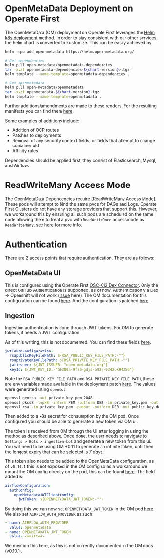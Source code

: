 # OpenMetaData Deployment on Operate First

The OpenMetaData (OM) deployment on Operate First leverages the [Helm k8s deployment][1] method. In order to stay
consistent with our other services, the helm chart is converted to kustomize. This can be easily achieved by

```bash
helm repo add open-metadata https://helm.open-metadata.org/

# Get dependencies
helm pull open-metadata/openmetadata-dependencies
tar -xvzf openmetadata-dependencies-${chart-version}>.tgz
helm template --name-template=openmetadata-dependencies .

# Get openmetadata
helm pull open-metadata/openmetadata
tar -xvzf openmetadata-${chart-version}.tgz
helm template --name-template=openmetadata .
```

Further additions/amendments are made to these renders. For the resulting manifests you can find them [here][2].

Some examples of additions include:
* Addition of OCP routes
* Patches to deployments
* Removal of any security context fields, or fields that attempt to change container uid
* Affinity rules

Dependencies should be applied first, they consist of Elasticsearch, Mysql, and Airflow.

# ReadWriteMany Access Mode

The OpenMetaData Dependencies require [ReadWriteMany Access Mode]. These pods will attempt to bind the same pvcs for
DAGs and Logs. Operate First Clusters do not have any storage providers that support this. However, we workaround this
by ensuring all such pods are scheduled on the same node allowing them to treat a pvc with `ReadWriteOnce` accessmode
as `ReadWriteMany`, see [here][4] for more info.

# Authentication

There are 2 access points that require authentication. They are as follows:

## OpenMetaData UI

This is configured using the Operate First [OSC-Cl2 Dex Connector][5]. Only the direct GitHub Authentication is supported,
as of now. Authentication via Dex -> Openshift will not work ([issue][6] here). The OM documentation for this
configuration can be found [here][7]. And the configuration is patched [here][9].

## Ingestion

Ingestion authentication is done through JWT tokens. For OM to generate tokens, it needs a JWT configuration:

As of this writing, this is not documented. You can find these fields [here][8].
```yaml
jwtTokenConfiguration:
  rsapublicKeyFilePath: ${RSA_PUBLIC_KEY_FILE_PATH:-""}
  rsaprivateKeyFilePath: ${RSA_PRIVATE_KEY_FILE_PATH:-""}
  jwtissuer: ${JWT_ISSUER:-"open-metadata.org"}
  keyId: ${JWT_KEY_ID:-"Gb389a-9f76-gdjs-a92j-0242bk94356"}
```

Note the `RSA_PUBLIC_KEY_FILE_PATH` and `RSA_PRIVATE_KEY_FILE_PATH`, these are env variables made available in the
deployment patch [here][9]. The values were generated using `openssl`:

```bash
openssl genrsa -out private_key.pem 2048
openssl pkcs8 -topk8 -inform PEM -outform DER -in private_key.pem -out private_key.der -nocrypt
openssl rsa -in private_key.pem -pubout -outform DER -out public_key.der
```

Then added to a k8s secret for consumption by the OM pod. Once configured you should be able to generate a new token
via OM ui.

The token is received from OM through the UI after logging in using the method as described above. Once done, the user
needs to navigate to `Settings > Bots > ingestion-bot` and generate a new token from this ui. You will need to be
using OM +0.11 to generate an infinite token, until then the longest expiry that can be selected is *7 days*.

This token also needs to be added to the OpenMetaData configuration, as of `v0.10.1` this is not exposed in the OM
config so as a workaround we mount the OM config directly on the pod, this can be found [here][10]. The field added
is:

```yaml
airflowConfiguration:
  authConfig:
    openMetadataJWTClientConfig:
      jwtToken: ${OPENMETADATA_JWT_TOKEN:-""}
```

By doing this we can now set `OPENMETADATA_JWT_TOKEN` in the OM pod [here][9]. We also set `AIRFLOW_AUTH_PROVIDER`
as such:

```yaml
- name: AIRFLOW_AUTH_PROVIDER
  value: openmetadata
- name: OPENMETADATA_JWT_TOKEN
  value: <omitted>
```

We mention this here, as this is not currently documented in the OM docs (v0.10.1).


[1]: https://docs.open-metadata.org/deploy/deploy-on-kubernetes
[2]: ../../../../openmetadata
[3]: https://docs.open-metadata.org/deploy/deploy-on-kubernetes#quickstart
[4]: https://kubernetes.io/docs/concepts/storage/persistent-volumes/#access-modes
[5]: ../../../../dex/overlays/osc/osc-cl2
[6]: https://github.com/open-metadata/OpenMetadata/issues/5224
[7]: https://docs.open-metadata.org/deploy/secure-openmetadata/google-sso-1
[8]: https://github.com/open-metadata/OpenMetadata/blob/main/conf/openmetadata.yaml
[9]: ../../../../openmetadata/overlays/osc/osc-cl2/patches
[10]: ../../../../openmetadata/overlays/osc/osc-cl2/config/files/openmetadata.yaml
